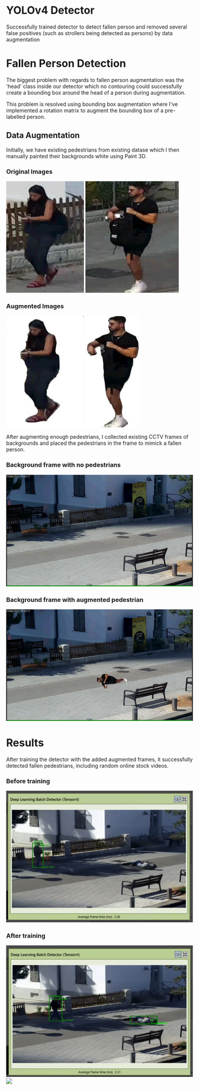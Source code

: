 # YOLOv4 Detector
  Successfully trained detector to detect fallen person and removed several false positives (such as strollers being detected as persons) by data augmentation
  
# Fallen Person Detection
  The biggest problem with regards to fallen person augmentation was the 'head' class inside our detector which no contouring could successfully create a bounding box around the head of a person during augmentation.
  
  This problem is resolved using bounding box augmentation where I've implemented a rotation matrix to augment the bounding box of a pre-labelled person.
  
  ## Data Augmentation
  Initially, we have existing pedestrians from existing datase which I then manually painted their backgrounds white using Paint 3D.
  
  ### Original Images
  
  <img src = "images/pedestrian1_before.jpg" height = "300"> <img src = "images/pedestrian2_before.jpg" height = "300">
  
  ### Augmented Images
  
  <img src = "images/pedestrian1_augmented.jpg" height = "300"> <img src = "images/pedestrian2_augmented.jpg" height = "300">
  
  
  After augmenting enough pedestrians, I collected existing CCTV frames of backgrounds and placed the pedestrians in the frame to mimick a fallen person.
  
  ### Background frame with no pedestrians
  
  <img src = "images/background.jpg" height = "300">
  
  ### Background frame with augmented pedestrian
  
  <img src = "images/cam1-afternoon_1010.jpg" height = "300">
  
  # Results
  After training the detector with the added augmented frames, it successfully detected fallen pedestrians, including random online stock videos.
  
  ### Before training
  <img src = "images/video_snippets/before_improvement1.gif">
  
  ### After training
  <img src = "images/video_snippets/improvement1.gif">
  <img src = "images/video_snippets/stock_vid_improvement.gif">
